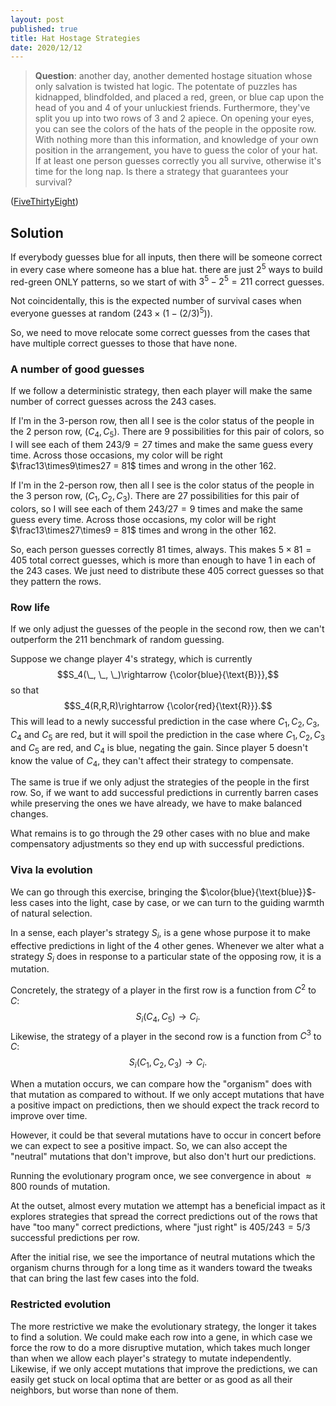 ```yaml
---
layout: post
published: true
title: Hat Hostage Strategies
date: 2020/12/12
---
```


>**Question**: another day, another demented hostage situation whose only salvation is twisted hat logic. The potentate of puzzles has kidnapped, blindfolded, and placed a red, green, or blue cap upon the head of you and $4$ of your unluckiest friends. Furthermore, they've split you up into two rows of $3$ and $2$ apiece. On opening your eyes, you can see the colors of the hats of the people in the opposite row. With nothing more than this information, and knowledge of your own position in the arrangement, you have to guess the color of your hat. If at least one person guesses correctly you all survive, otherwise it's time for the long nap. Is there a strategy that guarantees your survival?

<!--more-->

([FiveThirtyEight](https://fivethirtyeight.com/features/how-high-can-you-count-with-menorah-math/))

## Solution

If everybody guesses blue for all inputs, then there will be someone correct in every case where someone has a blue hat. there are just $2^5$ ways to build red-green ONLY patterns, so we start of with $3^5 - 2^5 = 211$ correct guesses.

Not coincidentally, this is the expected number of survival cases when everyone guesses at random ($243\times(1-(2/3)^5)$).

So, we need to move relocate some correct guesses from the cases that have multiple correct guesses to those that have none. 

### A number of good guesses

If we follow a deterministic strategy, then each player will make the same number of correct guesses across the $243$ cases.

If I'm in the $3$-person row, then all I see is the color status of the people in the $2$ person row, $\left(C_4, C_5\right).$ There are $9$ possibilities for this pair of colors, so I will see each of them $243/9=27$ times and make the same guess every time. Across those occasions, my color will be right $\frac13\times9\times27 = 81$ times and wrong in the other $162.$

If I'm in the $2$-person row, then all I see is the color status of the people in the $3$ person row, $\left(C_1, C_2, C_3\right).$ There are $27$ possibilities for this pair of colors, so I will see each of them $243/27=9$ times and make the same guess every time. Across those occasions, my color will be right $\frac13\times27\times9 = 81$ times and wrong in the other $162.$

So, each person guesses correctly $81$ times, always. This makes $5\times81=405$ total correct guesses, which is more than enough to have $1$ in each of the $243$ cases. We just need to distribute these 405 correct guesses so that they pattern the rows.

### Row life

If we only adjust the guesses of the people in the second row, then we can't outperform the $211$ benchmark of random guessing. 

Suppose we change player $4$'s strategy, which is currently $$S_4(\_, \_, \_)\rightarrow {\color{blue}{\text{B}}},$$ so that $$S_4(R,R,R)\rightarrow {\color{red}{\text{R}}}.$$ This will lead to a newly successful prediction in the case where $C_1, C_2, C_3,$ $C_4$ and $C_5$ are red, but it will spoil the prediction in the case where $C_1, C_2, C_3$ and $C_5$ are red, and $C_4$ is blue, negating the gain. Since player $5$ doesn't know the value of $C_4,$ they can't affect their strategy to compensate.

The same is true if we only adjust the strategies of the people in the first row. So, if we want to add successful predictions in currently barren cases while preserving the ones we have already, we have to make balanced changes.

What remains is to go through the $29$ other cases with no blue and make compensatory adjustments so they end up with successful predictions.

### Viva la evolution

We can go through this exercise, bringing the $\color{blue}{\text{blue}}$-less cases into the light, case by case, or we can turn to the guiding warmth of natural selection. 

In a sense, each player's strategy $S_i,$ is a gene whose purpose it to make effective predictions in light of the $4$ other genes. Whenever we alter what a strategy $S_i$ does in response to a particular state of the opposing row, it is a mutation. 

Concretely, the strategy of a player in the first row is a function from $C^2$ to $C$: $$S_i(C_4, C_5) \rightarrow C_i.$$ Likewise, the strategy of a player in the second row is a function from $C^3$ to $C$: $$S_i(C_1, C_2, C_3) \rightarrow C_i.$$

When a mutation occurs, we can compare how the "organism" does with that mutation as compared to without. If we only accept mutations that have a positive impact on predictions, then we should expect the track record to improve over time. 

However, it could be that several mutations have to occur in concert before we can expect to see a positive impact. So, we can also accept the "neutral" mutations that don't improve, but also don't hurt our predictions. 

Running the evolutionary program once, we see convergence in about $\approx 800$ rounds of mutation. 

At the outset, almost every mutation we attempt has a beneficial impact as it explores strategies that spread the correct predictions out of the rows that have "too many" correct predictions, where "just right" is $405/243 = 5/3$ successful predictions per row.

After the initial rise, we see the importance of neutral mutations which the organism churns through for a long time as it wanders toward the tweaks that can bring the last few cases into the fold. 

### Restricted evolution

The more restrictive we make the evolutionary strategy, the longer it takes to find a solution. We could make each row into a gene, in which case we force the row to do a more disruptive mutation, which takes much longer than when we allow each player's strategy to mutate independently. Likewise, if we only accept mutations that improve the predictions, we can easily get stuck on local optima that are better or as good as all their neighbors, but worse than none of them. 


<br>
